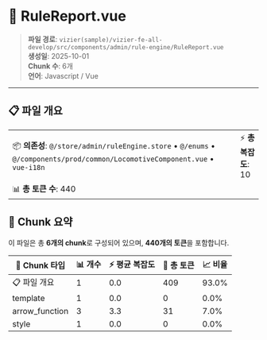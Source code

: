 # 📄 RuleReport.vue

> **파일 경로**: `vizier(sample)/vizier-fe-all-develop/src/components/admin/rule-engine/RuleReport.vue`  
> **생성일**: 2025-10-01  
> **Chunk 수**: 6개  
> **언어**: Javascript / Vue
---





## 📋 파일 개요

| | |
|--|--|
| 📦 **의존성**: `@/store/admin/ruleEngine.store` • `@/enums` • `@/components/prod/common/LocomotiveComponent.vue` • `vue-i18n` | ⚡ **총 복잡도**: 10 |
| 📊 **총 토큰 수**: 440 |  |






## 🧩 Chunk 요약

이 파일은 총 **6개의 chunk**로 구성되어 있으며, **440개의 토큰**을 포함합니다.

| 🧩 Chunk 타입 | 📊 개수 | ⚡ 평균 복잡도 | 📝 총 토큰 | 📈 비율 |
|---------------|--------|-------------|----------|--------|
| 📋 파일 개요 | 1 | 0.0 | 409 | 93.0% |
| template | 1 | 0.0 | 0 | 0.0% |
| arrow_function | 3 | 3.3 | 31 | 7.0% |
| style | 1 | 0.0 | 0 | 0.0% |

